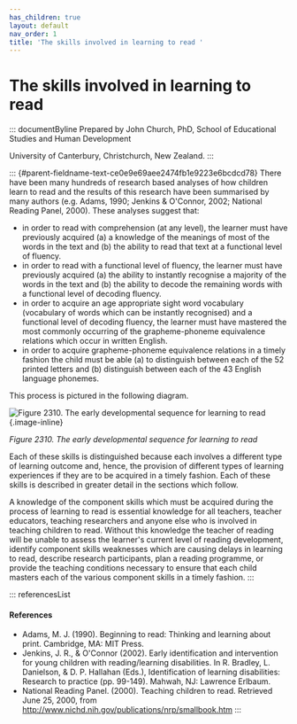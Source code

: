```yaml
---
has_children: true
layout: default
nav_order: 1
title: 'The skills involved in learning to read '
---
```

# The skills involved in learning to read 


::: documentByline
Prepared by John Church, PhD, School of Educational Studies and Human
Development

University of Canterbury, Christchurch, New Zealand.
:::

::: {#parent-fieldname-text-ce0e9e69aee2474fb1e9223e6bcdcd78}
There have been many hundreds of research based analyses of how children
learn to read and the results of this research have been summarised by
many authors (e.g. Adams, 1990; Jenkins & O\'Connor, 2002; National
Reading Panel, 2000). These analyses suggest that:

-   in order to read with comprehension (at any level), the learner must
    have previously acquired (a) a knowledge of the meanings of most of
    the words in the text and (b) the ability to read that text at a
    functional level of fluency.
-   in order to read with a functional level of fluency, the learner
    must have previously acquired (a) the ability to instantly recognise
    a majority of the words in the text and (b) the ability to decode
    the remaining words with a functional level of decoding fluency.
-   in order to acquire an age appropriate sight word vocabulary
    (vocabulary of words which can be instantly recognised) and a
    functional level of decoding fluency, the learner must have mastered
    the most commonly occurring of the grapheme-phoneme equivalence
    relations which occur in written English.
-   in order to acquire grapheme-phoneme equivalence relations in a
    timely fashion the child must be able (a) to distinguish between
    each of the 52 printed letters and (b) distinguish between each of
    the 43 English language phonemes.

This process is pictured in the following diagram.

![Figure 2310. The early developmental sequence for learning to
read](../../../../../assets/images/TECKSFig2310.png "Figure 2310. The early developmental sequence for learning to read"){.image-inline}

*Figure 2310. The early developmental sequence for learning to read*

Each of these skills is distinguished because each involves a different
type of learning outcome and, hence, the provision of different types of
learning experiences if they are to be acquired in a timely fashion.
Each of these skills is described in greater detail in the sections
which follow.

A knowledge of the component skills which must be acquired during the
process of learning to read is essential knowledge for all teachers,
teacher educators, teaching researchers and anyone else who is involved
in teaching children to read. Without this knowledge the teacher of
reading will be unable to assess the learner's current level of reading
development, identify component skills weaknesses which are causing
delays in learning to read, describe research participants, plan a
reading programme, or provide the teaching conditions necessary to
ensure that each child masters each of the various component skills in a
timely fashion.
:::

::: referencesList
#### References

-   Adams, M. J. (1990). Beginning to read: Thinking and learning about
    print. Cambridge, MA: MIT Press.
-   Jenkins, J. R., & O\'Connor (2002). Early identification and
    intervention for young children with reading/learning disabilities.
    In R. Bradley, L. Danielson, & D. P. Hallahan (Eds.), Identification
    of learning disabilities: Research to practice (pp. 99-149). Mahwah,
    NJ: Lawrence Erlbaum.
-   National Reading Panel. (2000). Teaching children to read. Retrieved
    June 25, 2000, from
    http://www.nichd.nih.gov/publications/nrp/smallbook.htm
:::
